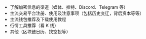 - 了解加密信息的渠道（媒体、推特、Discord、Telegram 等）
- 主流交易平台注册、使用及注意事项（包括历史变迁，背后资本等等）
- 主流钱包推荐及下载使用教程
- 行情工具推荐（看 K 线）
- 其他（区块链日历、找空投等）

